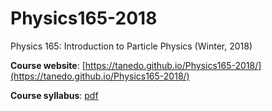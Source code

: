 # Physics165-2018
Physics 165: Introduction to Particle Physics (Winter, 2018)

**Course website**: [https://tanedo.github.io/Physics165-2018/](https://tanedo.github.io/Physics165-2018/) 

**Course syllabus**: [pdf](https://github.com/Tanedo/Physics165-2018/blob/master/Syllabus/P165_W2017_Syllabus.pdf)
